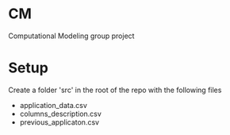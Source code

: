 # CM
 Computational Modeling group project

# Setup
Create a folder 'src' in the root of the repo with the following files
* application_data.csv
* columns_description.csv
* previous_applicaton.csv